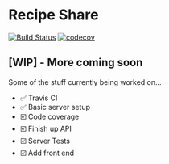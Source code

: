 # Recipe Share

[![Build Status](https://travis-ci.com/ianrosedev/recipe-share.svg?branch=master)](https://travis-ci.com/ianrosedev/recipe-share)
[![codecov](https://codecov.io/gh/ianrosedev/recipe-share/branch/master/graph/badge.svg)](https://codecov.io/gh/ianrosedev/recipe-share)

## [WIP] - More coming soon

Some of the stuff currently being worked on...

- ✅ Travis CI
- ✅ Basic server setup
- ☑️ Code coverage
- ☑️ Finish up API
- ☑️ Server Tests
- ☑️ Add front end
